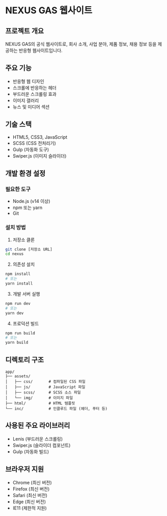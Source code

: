# NEXUS GAS 웹사이트

## 프로젝트 개요

NEXUS GAS의 공식 웹사이트로, 회사 소개, 사업 분야, 제품 정보, 채용 정보 등을 제공하는 반응형 웹사이트입니다.

## 주요 기능

- 반응형 웹 디자인
- 스크롤에 반응하는 헤더
- 부드러운 스크롤링 효과
- 이미지 갤러리
- 뉴스 및 미디어 섹션

## 기술 스택

- HTML5, CSS3, JavaScript
- SCSS (CSS 전처리기)
- Gulp (자동화 도구)
- Swiper.js (이미지 슬라이더)

## 개발 환경 설정

### 필요한 도구

- Node.js (v14 이상)
- npm 또는 yarn
- Git

### 설치 방법

1. 저장소 클론

```bash
git clone [저장소 URL]
cd nexus
```

2. 의존성 설치

```bash
npm install
# 또는
yarn install
```

3. 개발 서버 실행

```bash
npm run dev
# 또는
yarn dev
```

4. 프로덕션 빌드

```bash
npm run build
# 또는
yarn build
```

## 디렉토리 구조

```
app/
├── assets/
│   ├── css/       # 컴파일된 CSS 파일
│   ├── js/        # JavaScript 파일
│   ├── scss/      # SCSS 소스 파일
│   └── img/       # 이미지 파일
├── html/          # HTML 템플릿
└── inc/           # 인클루드 파일 (헤더, 푸터 등)
```

## 사용된 주요 라이브러리

- Lenis (부드러운 스크롤링)
- Swiper.js (슬라이더 컴포넌트)
- Gulp (자동화 빌드)

## 브라우저 지원

- Chrome (최신 버전)
- Firefox (최신 버전)
- Safari (최신 버전)
- Edge (최신 버전)
- IE11 (제한적 지원)
